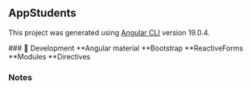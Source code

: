 ## AppStudents

This project was generated using [Angular CLI](https://github.com/angular/angular-cli) version 19.0.4.

\### 📁 Development
**Angular material
**Bootstrap
**ReactiveForms
**Modules
\*\*Directives

### Notes

